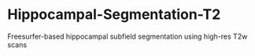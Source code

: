 # Hippocampal-Segmentation-T2
Freesurfer-based hippocampal subfield segmentation using high-res T2w scans
